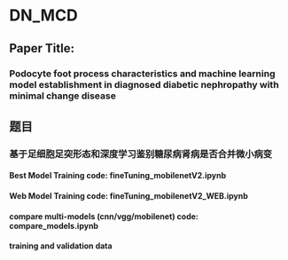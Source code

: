 # DN_MCD
## Paper Title: 
### Podocyte foot process characteristics and machine learning model establishment in diagnosed diabetic nephropathy with minimal change disease <br>

## 题目
### 基于足细胞足突形态和深度学习鉴别糖尿病肾病是否合并微小病变

#### Best Model Training code: fineTuning_mobilenetV2.ipynb
#### Web Model Training code: fineTuning_mobilenetV2_WEB.ipynb
#### compare multi-models (cnn/vgg/mobilenet) code: compare_models.ipynb
#### training and validation data
